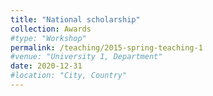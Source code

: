 ```yaml
---
title: "National scholarship"
collection: Awards
#type: "Workshop"
permalink: /teaching/2015-spring-teaching-1
#venue: "University 1, Department"
date: 2020-12-31
#location: "City, Country"
---
```

